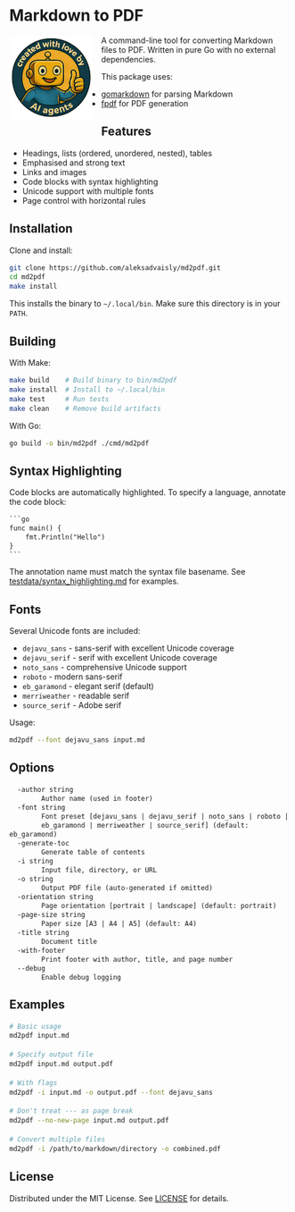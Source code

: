 # Markdown to PDF

<img src="docs/small_create_with_ai.png" style="float: left; margin: 0 15px 15px 0;" width="150">

A command-line tool for converting Markdown files to PDF. Written in pure Go with no external dependencies.

This package uses:
- [gomarkdown](https://github.com/gomarkdown/markdown) for parsing Markdown
- [fpdf](https://codeberg.org/go-pdf/fpdf) for PDF generation

## Features

- Headings, lists (ordered, unordered, nested), tables
- Emphasised and strong text
- Links and images
- Code blocks with syntax highlighting
- Unicode support with multiple fonts
- Page control with horizontal rules

## Installation

Clone and install:

```sh
git clone https://github.com/aleksadvaisly/md2pdf.git
cd md2pdf
make install
```

This installs the binary to `~/.local/bin`. Make sure this directory is in your `PATH`.

## Building

With Make:
```sh
make build    # Build binary to bin/md2pdf
make install  # Install to ~/.local/bin
make test     # Run tests
make clean    # Remove build artifacts
```

With Go:
```sh
go build -o bin/md2pdf ./cmd/md2pdf
```

## Syntax Highlighting

Code blocks are automatically highlighted. To specify a language, annotate the code block:

    ```go
    func main() {
        fmt.Println("Hello")
    }
    ```

The annotation name must match the syntax file basename. See [testdata/syntax_highlighting.md](./testdata/syntax_highlighting.md) for examples.

## Fonts

Several Unicode fonts are included:

- `dejavu_sans` - sans-serif with excellent Unicode coverage
- `dejavu_serif` - serif with excellent Unicode coverage
- `noto_sans` - comprehensive Unicode support
- `roboto` - modern sans-serif
- `eb_garamond` - elegant serif (default)
- `merriweather` - readable serif
- `source_serif` - Adobe serif

Usage:
```sh
md2pdf --font dejavu_sans input.md
```

## Options

```
  -author string
        Author name (used in footer)
  -font string
        Font preset [dejavu_sans | dejavu_serif | noto_sans | roboto |
        eb_garamond | merriweather | source_serif] (default: eb_garamond)
  -generate-toc
        Generate table of contents
  -i string
        Input file, directory, or URL
  -o string
        Output PDF file (auto-generated if omitted)
  -orientation string
        Page orientation [portrait | landscape] (default: portrait)
  -page-size string
        Paper size [A3 | A4 | A5] (default: A4)
  -title string
        Document title
  -with-footer
        Print footer with author, title, and page number
  --debug
        Enable debug logging
```

## Examples

```sh
# Basic usage
md2pdf input.md

# Specify output file
md2pdf input.md output.pdf

# With flags
md2pdf -i input.md -o output.pdf --font dejavu_sans

# Don't treat --- as page break
md2pdf --no-new-page input.md output.pdf

# Convert multiple files
md2pdf -i /path/to/markdown/directory -o combined.pdf
```

## License

Distributed under the MIT License. See [LICENSE](./LICENSE) for details.
